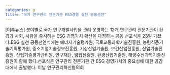 ```yaml
---
categories: g
title: "국가 연구관리 전문기관 ESG경영 실천 공동선언"
---
```

[이투뉴스] 분야별로 국가 연구개발사업을 관리·운영하는 12개 연구관리 전문기관이 환경과 사회, 사람을 중시하는 ESG 경영가치 확산을 다짐하는 공동 선포식을 23일 가졌다.ESG 실천 공동선언식에는 에너지기술평가원, 국토교통과학기술진흥원, 농림식품기술기획평가원, 중소기업기술정보진흥원, 기상산업기술원, 보건산업진흥원, 산업기술진흥원, 산업기술평가관리원, 연구재단, 임업진흥원, 환경산업기술원, 해양수산과학기술진흥원이 함께 했다.선포식은 연구관리 전문기관 간 ESG 경영가치의 중요성에 대한 공감대에서 출발했다. 이날 연구관리혁신협의회